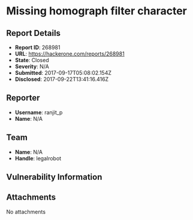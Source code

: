 # Missing homograph filter character

## Report Details
- **Report ID**: 268981
- **URL**: https://hackerone.com/reports/268981
- **State**: Closed
- **Severity**: N/A
- **Submitted**: 2017-09-17T05:08:02.154Z
- **Disclosed**: 2017-09-22T13:41:16.416Z

## Reporter
- **Username**: ranjit_p
- **Name**: N/A

## Team
- **Name**: N/A
- **Handle**: legalrobot

## Vulnerability Information


## Attachments
No attachments
